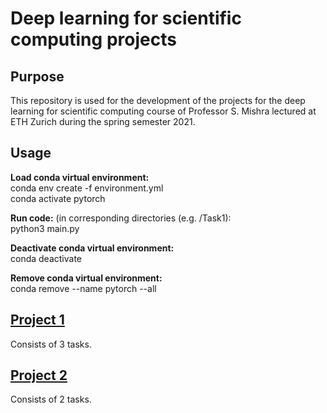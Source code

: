 # Deep learning for scientific computing projects

## Purpose
This repository is used for the development of the projects for the deep learning for scientific computing course 
of Professor S. Mishra lectured at ETH Zurich during the spring semester 2021.

## Usage
**Load conda virtual environment:**  
conda env create -f environment.yml  
conda activate pytorch  

**Run code:** (in corresponding directories (e.g. /Task1):  
python3 main.py

**Deactivate conda virtual environment:**   
conda deactivate
  
**Remove conda virtual environment:**  
conda remove --name pytorch --all


## [Project 1](https://github.com/lblum95/Deep_Learning_for_Scientific_Computing/tree/master/Project1/Project1/README.md)
Consists of 3 tasks.
## [Project 2](https://github.com/lblum95/Deep_Learning_for_Scientific_Computing/tree/master/Project2/Project2/README.md)
Consists of 2 tasks.
